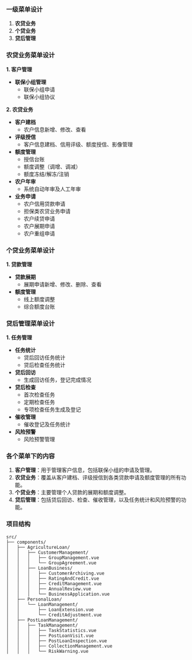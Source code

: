 ### 一级菜单设计
1. **农贷业务**
2. **个贷业务**
3. **贷后管理**

### 农贷业务菜单设计

**1. 客户管理**
   - **联保小组管理**
     - 联保小组申请
     - 联保小组协议

**2. 农贷业务**
   - **客户建档**
     - 农户信息新增、修改、查看
   - **评级授信**
     - 客户信息建档、信用评级、额度授信、影像管理
   - **额度管理**
     - 授信台账
     - 额度调整（调增、调减）
     - 额度冻结/解冻/注销
   - **农户年审**
     - 系统自动年审及人工年审
   - **业务申请**
     - 农户信用贷款申请
     - 担保类农贷业务申请
     - 农户续贷申请
     - 农户展期申请
     - 农户重组申请

### 个贷业务菜单设计

**1. 贷款管理**
   - **贷款展期**
     - 展期申请新增、修改、删除、查看
   - **额度管理**
     - 线上额度调整
     - 综合额度台账

### 贷后管理菜单设计

**1. 任务管理**
   - **任务统计**
     - 贷后回访任务统计
     - 贷后检查任务统计
   - **贷后回访**
     - 生成回访任务，登记完成情况
   - **贷后检查**
     - 首次检查任务
     - 定期检查任务
     - 专项检查任务生成及登记
   - **催收管理**
     - 催收登记及任务统计
   - **风险预警**
     - 风险预警管理

### 各个菜单下的内容
1. **客户管理**：用于管理客户信息，包括联保小组的申请及管理。
2. **农贷业务**：覆盖从客户建档、评级授信到各类贷款申请及额度管理的所有功能。
3. **个贷业务**：主要管理个人贷款的展期和额度调整。
4. **贷后管理**：包括贷后回访、检查、催收管理，以及任务统计和风险预警的功能。

### 项目结构
```shell
src/
├── components/
│   ├── AgricultureLoan/
│   │   ├── CustomerManagement/
│   │   │   ├── GroupManagement.vue
│   │   │   └── GroupAgreement.vue
│   │   ├── LoanBusiness/
│   │   │   ├── CustomerArchiving.vue
│   │   │   ├── RatingAndCredit.vue
│   │   │   ├── CreditManagement.vue
│   │   │   ├── AnnualReview.vue
│   │   │   └── BusinessApplication.vue
│   ├── PersonalLoan/
│   │   └── LoanManagement/
│   │       ├── LoanExtension.vue
│   │       └── CreditAdjustment.vue
│   ├── PostLoanManagement/
│   │   ├── TaskManagement/
│   │   │   ├── TaskStatistics.vue
│   │   │   ├── PostLoanVisit.vue
│   │   │   ├── PostLoanInspection.vue
│   │   │   ├── CollectionManagement.vue
│   │   │   └── RiskWarning.vue
